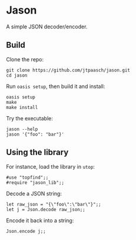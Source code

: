 # Jason

A simple JSON decoder/encoder.


## Build

Clone the repo:

    git clone https://github.com/jtpaasch/jason.git
    cd jason

Run `oasis setup`, then build it and install:

    oasis setup
    make
    make install

Try the executable:

    jason --help
    jason '{"foo": "bar"}'


## Using the library

For instance, load the library in `utop`:

    #use "topfind";;
    #require "jason_lib";;

Decode a JSON string:

    let raw_json = "{\"foo\":\"bar\"}";;
    let j = Json.decode raw_json;;

Encode it back into a string:

    Json.encode j;;



